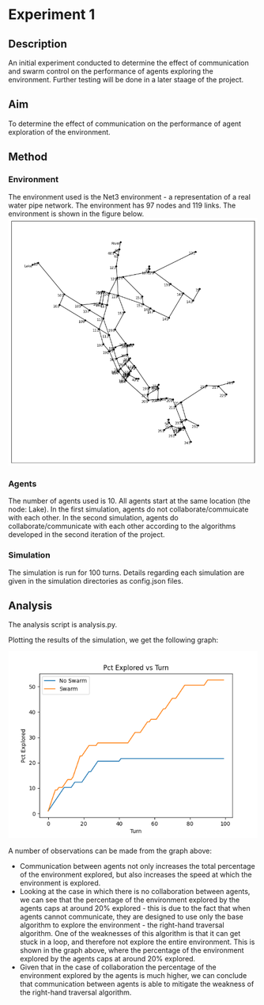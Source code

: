 # Experiment 1

## Description
An initial experiment conducted to determine the effect of communication and swarm control on the performance of agents exploring the environment. Further testing will be done
in a later staage of the project.

## Aim
To determine the effect of communication on the performance of agent exploration of the environment.

## Method
### Environment
The environment used is the Net3 environment - a representation of a real water pipe network. The environment has 97 nodes and 119 links. The environment is shown in the figure below.
![Net3 Environment](network.png)
### Agents
The number of agents used is 10. All agents start at the same location (the node: Lake). In the first simulation, agents do not collaborate/commuicate with each other. In the second simulation, agents do collaborate/communicate with each other according to the algorithms developed in the second iteration of the project.
### Simulation
The simulation is run for 100 turns. Details regarding each simulation are given in the simulation directories as config.json files.

## Analysis

The analysis script is analysis.py.

Plotting the results of the simulation, we get the following graph:

![Graph of results](analysis.png)

A number of observations can be made from the graph above:
* Communication between agents not only increases the total percentage of the environment explored, but also increases the speed at which the environment is explored.
* Looking at the case in which there is no collaboration between agents, we can see that the percentage of the environment explored by the agents caps at around 20% explored - this is due to the fact that when agents cannot communicate, they are designed to use only the base algorithm to explore the environment - the right-hand traversal algorithm. One of the weaknesses of this algorithm is that it can get stuck in a loop, and therefore not explore the entire environment. This is shown in the graph above, where the percentage of the environment explored by the agents caps at around 20% explored.
* Given that in the case of collaboration the percentage of the environment explored by the agents is much higher, we can conclude that communication between agents is able to mitigate the weakness of the right-hand traversal algorithm.